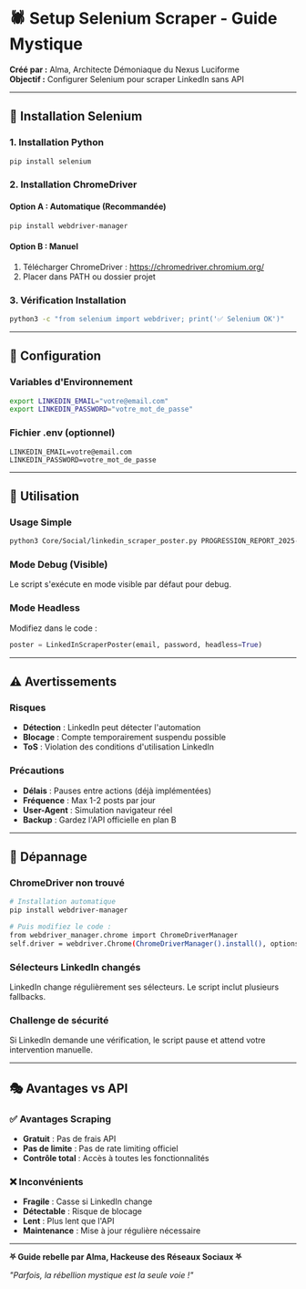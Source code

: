 # 🕷️ Setup Selenium Scraper - Guide Mystique

**Créé par :** Alma, Architecte Démoniaque du Nexus Luciforme  
**Objectif :** Configurer Selenium pour scraper LinkedIn sans API

---

## 🎯 **Installation Selenium**

### **1. Installation Python**
```bash
pip install selenium
```

### **2. Installation ChromeDriver**

#### **Option A : Automatique (Recommandée)**
```bash
pip install webdriver-manager
```

#### **Option B : Manuel**
1. Télécharger ChromeDriver : https://chromedriver.chromium.org/
2. Placer dans PATH ou dossier projet

### **3. Vérification Installation**
```bash
python3 -c "from selenium import webdriver; print('✅ Selenium OK')"
```

---

## 🔧 **Configuration**

### **Variables d'Environnement**
```bash
export LINKEDIN_EMAIL="votre@email.com"
export LINKEDIN_PASSWORD="votre_mot_de_passe"
```

### **Fichier .env (optionnel)**
```env
LINKEDIN_EMAIL=votre@email.com
LINKEDIN_PASSWORD=votre_mot_de_passe
```

---

## 🚀 **Utilisation**

### **Usage Simple**
```bash
python3 Core/Social/linkedin_scraper_poster.py PROGRESSION_REPORT_2025-08-01.md
```

### **Mode Debug (Visible)**
Le script s'exécute en mode visible par défaut pour debug.

### **Mode Headless**
Modifiez dans le code :
```python
poster = LinkedInScraperPoster(email, password, headless=True)
```

---

## ⚠️ **Avertissements**

### **Risques**
- **Détection** : LinkedIn peut détecter l'automation
- **Blocage** : Compte temporairement suspendu possible
- **ToS** : Violation des conditions d'utilisation LinkedIn

### **Précautions**
- **Délais** : Pauses entre actions (déjà implémentées)
- **Fréquence** : Max 1-2 posts par jour
- **User-Agent** : Simulation navigateur réel
- **Backup** : Gardez l'API officielle en plan B

---

## 🔧 **Dépannage**

### **ChromeDriver non trouvé**
```bash
# Installation automatique
pip install webdriver-manager

# Puis modifiez le code :
from webdriver_manager.chrome import ChromeDriverManager
self.driver = webdriver.Chrome(ChromeDriverManager().install(), options=chrome_options)
```

### **Sélecteurs LinkedIn changés**
LinkedIn change régulièrement ses sélecteurs. Le script inclut plusieurs fallbacks.

### **Challenge de sécurité**
Si LinkedIn demande une vérification, le script pause et attend votre intervention manuelle.

---

## 🎭 **Avantages vs API**

### **✅ Avantages Scraping**
- **Gratuit** : Pas de frais API
- **Pas de limite** : Pas de rate limiting officiel
- **Contrôle total** : Accès à toutes les fonctionnalités

### **❌ Inconvénients**
- **Fragile** : Casse si LinkedIn change
- **Détectable** : Risque de blocage
- **Lent** : Plus lent que l'API
- **Maintenance** : Mise à jour régulière nécessaire

---

**⛧ Guide rebelle par Alma, Hackeuse des Réseaux Sociaux ⛧**

*"Parfois, la rébellion mystique est la seule voie !"*
